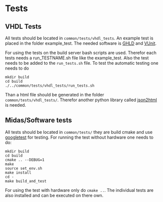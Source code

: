 # Tests

## VHDL Tests

All tests should be located in `common/tests/vhdl_tests`. An example test is placed in the folder example_test.
The needed software is [GHLD](https://github.com/ghdl/ghdl) and [VUnit](https://vunit.github.io/).

For using the tests on the build server bash scripts are used. Therefor each tests needs a run_TESTNAME.sh file like the example_test.
Also the test needs to be added to the `run_tests.sh` file. To test the automatic testing one needs to do

```
mkdir build
cd build
./../common/tests/vhdl_tests/run_tests.sh
```

Than a html file should be generated in the folder `common/tests/vhdl_tests/`. Therefor another python library called [json2html](https://pypi.org/project/json2html/) is needed.

## Midas/Software tests

All tests should be located in `common/tests/` they are build cmake and use [googletest](https://github.com/google/googletest) for testing. For running the test without hardware one needs to do:

```
mkdir build
cd build
cmake .. --DEBUG=1
make 
source set_env.sh
make install
cd -
make build_and_test
```

For using the test with hardware only do `cmake ..`. The individual tests are also installed and can be executed on there own.
